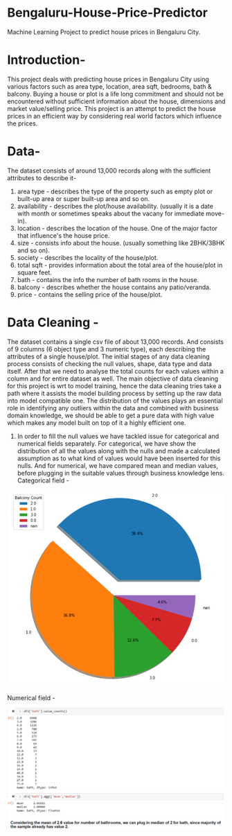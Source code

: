 # Bengaluru-House-Price-Predictor
Machine Learning Project to predict house prices in Bengaluru City.

# Introduction-

This project deals with predicting house prices in Bengaluru City using various factors such as area type, location, area sqft, bedrooms, bath & balcony. Buying a house or plot is a life long commitment and should not be encountered without sufficient information about the house, dimensions and market value/selling price. This project is an attempt to predict the house prices in an efficient way by considering real world factors which influence the prices.

# Data-

The dataset consists of around 13,000 records along with the sufficient attributes to describe it-
1) area type - describes the type of the property such as empty plot or built-up area or super built-up area and so on.
2) availability - describes the plot/house availability. (usually it is a date with month or sometimes speaks about the vacany for immediate move-in).
3) location - describes the location of the house. One of the major factor that influence's the house price.
4) size - consists info about the house. (usually something like 2BHK/3BHK and so on).
5) society - describes the locality of the house/plot.
6) total sqft - provides information about the total area of the house/plot in square feet.
7) bath - contains the info the number of bath rooms in the house.
8) balcony - describes whether the house contains any patio/veranda.
9) price - contains the selling price of the house/plot.

# Data Cleaning - 

The dataset contains a single csv file of about 13,000 records. And consists of 9 columns (6 object type and 3 numeric type), each describing the attributes of a single house/plot. The initial stages of any data cleaning process consists of checking the null values, shape, data type and data itself. After that we need to analyse the total counts for each values within a column and for entire dataset as well. The main objective of data cleaning for this project is wrt to model training, hence the data cleaning tries take a path where it assists the model building process by setting up the raw data into model compatible one.
The distribution of the values plays an essential role in identifying any outliers within the data and combined with business domain knowledge, we should be able to get a pure data with high value which makes any model built on top of it a highly efficient one.

1) In order to fill the null values we have tackled issue for categorical and numerical fields separately. For categorical, we have show the distribution of all the values along with the nulls and made a calculated assumption as to what kind of values would have been inserted for this nulls. And for numerical, we have compared mean and median values, before plugging in the suitable values through business knowledge lens.
  Categorical field -
  
  ![image](https://github.com/NaveenST/Bengaluru-House-Price-Predictor/blob/896e14360640766813cf5633ed733ca6677f5be6/Screenshots/Null%20values%20Distribution%20for%20Balcony.png)


  Numerical field -
  
  ![image](https://github.com/NaveenST/Bengaluru-House-Price-Predictor/blob/896e14360640766813cf5633ed733ca6677f5be6/Screenshots/Null%20values%20Distribution%20for%20bath%20rooms.png)




